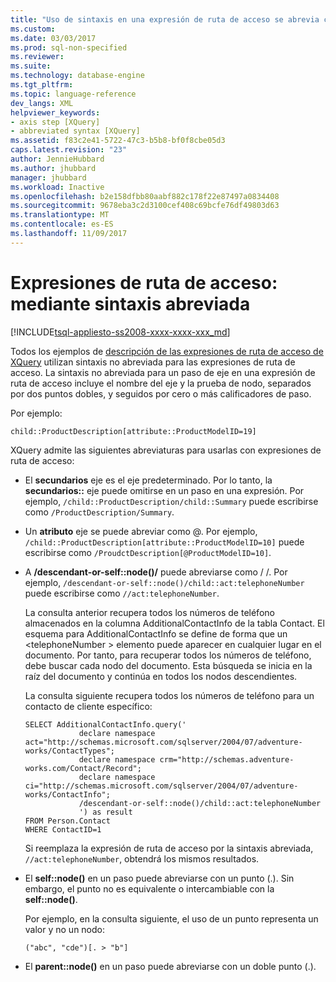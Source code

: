 ```yaml
---
title: "Uso de sintaxis en una expresión de ruta de acceso se abrevia como | Documentos de Microsoft"
ms.custom: 
ms.date: 03/03/2017
ms.prod: sql-non-specified
ms.reviewer: 
ms.suite: 
ms.technology: database-engine
ms.tgt_pltfrm: 
ms.topic: language-reference
dev_langs: XML
helpviewer_keywords:
- axis step [XQuery]
- abbreviated syntax [XQuery]
ms.assetid: f83c2e41-5722-47c3-b5b8-bf0f8cbe05d3
caps.latest.revision: "23"
author: JennieHubbard
ms.author: jhubbard
manager: jhubbard
ms.workload: Inactive
ms.openlocfilehash: b2e158dfbb80aabf882c178f22e87497a0834408
ms.sourcegitcommit: 9678eba3c2d3100cef408c69bcfe76df49803d63
ms.translationtype: MT
ms.contentlocale: es-ES
ms.lasthandoff: 11/09/2017
---
```

# <a name="path-expressions---using-abbreviated-syntax"></a>Expresiones de ruta de acceso: mediante sintaxis abreviada
[!INCLUDE[tsql-appliesto-ss2008-xxxx-xxxx-xxx_md](../includes/tsql-appliesto-ss2008-xxxx-xxxx-xxx-md.md)]

  Todos los ejemplos de [descripción de las expresiones de ruta de acceso de XQuery](../xquery/path-expressions-xquery.md) utilizan sintaxis no abreviada para las expresiones de ruta de acceso. La sintaxis no abreviada para un paso de eje en una expresión de ruta de acceso incluye el nombre del eje y la prueba de nodo, separados por dos puntos dobles, y seguidos por cero o más calificadores de paso.  
  
 Por ejemplo:  
  
```  
child::ProductDescription[attribute::ProductModelID=19]  
```  
  
 XQuery admite las siguientes abreviaturas para usarlas con expresiones de ruta de acceso:  
  
-   El **secundarios** eje es el eje predeterminado. Por lo tanto, la **secundarios::** eje puede omitirse en un paso en una expresión. Por ejemplo, `/child::ProductDescription/child::Summary` puede escribirse como `/ProductDescription/Summary`.  
  
-   Un **atributo** eje se puede abreviar como @. Por ejemplo, `/child::ProductDescription[attribute::ProductModelID=10]` puede escribirse como `/ProudctDescription[@ProductModelID=10]`.  
  
-   A **/descendant-or-self::node()/** puede abreviarse como / /. Por ejemplo, `/descendant-or-self::node()/child::act:telephoneNumber` puede escribirse como `//act:telephoneNumber`.  
  
     La consulta anterior recupera todos los números de teléfono almacenados en la columna AdditionalContactInfo de la tabla Contact. El esquema para AdditionalContactInfo se define de forma que un \<telephoneNumber > elemento puede aparecer en cualquier lugar en el documento. Por tanto, para recuperar todos los números de teléfono, debe buscar cada nodo del documento. Esta búsqueda se inicia en la raíz del documento y continúa en todos los nodos descendientes.  
  
     La consulta siguiente recupera todos los números de teléfono para un contacto de cliente específico:  
  
    ```  
    SELECT AdditionalContactInfo.query('             
                declare namespace act="http://schemas.microsoft.com/sqlserver/2004/07/adventure-works/ContactTypes";             
                declare namespace crm="http://schemas.adventure-works.com/Contact/Record";             
                declare namespace ci="http://schemas.microsoft.com/sqlserver/2004/07/adventure-works/ContactInfo";             
                /descendant-or-self::node()/child::act:telephoneNumber             
                ') as result             
    FROM Person.Contact             
    WHERE ContactID=1             
    ```  
  
     Si reemplaza la expresión de ruta de acceso por la sintaxis abreviada, `//act:telephoneNumber`, obtendrá los mismos resultados.  
  
-   El **self::node()** en un paso puede abreviarse con un punto (.). Sin embargo, el punto no es equivalente o intercambiable con la **self::node()**.  
  
     Por ejemplo, en la consulta siguiente, el uso de un punto representa un valor y no un nodo:  
  
    ```  
    ("abc", "cde")[. > "b"]  
    ```  
  
-   El **parent::node()** en un paso puede abreviarse con un doble punto (.).  
  
  
